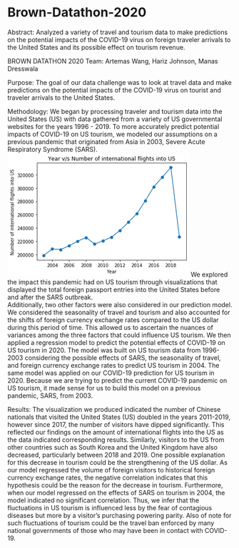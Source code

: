 # Brown-Datathon-2020

Abstract: 
Analyzed a variety of travel and tourism data to make predictions on the potential impacts of the COVID-19 virus 
on foreign traveler arrivals to the United States and its possible effect on tourism revenue.

BROWN DATATHON 2020
Team: Artemas Wang, Hariz Johnson, Manas Dresswala

Purpose: 
The goal of our data challenge was to look at travel data and make predictions on the potential impacts of the 
COVID-19 virus on tourist and traveler arrivals to the United States. 

Methodology: 
We began by processing traveler and tourism data into the United States (US) with data gathered from a 
variety of US governmental websites for the years 1996 - 2019. To more accurately predict potential impacts of COVID-19 
on US tourism, we modeled our assumptions on a previous pandemic that originated from Asia in 2003, 
Severe Acute Respiratory Syndrome (SARS). 
![International Arrivals into the US](https://github.com/artwang31/Brown-Datathon-2020/blob/master/flight_data.png)
We explored the impact this pandemic had on US tourism through visualizations 
that displayed the total foreign passport entries into the United States before and after the SARS outbreak.  
Additionally, two other factors were also considered in our prediction model. We considered the seasonality of travel 
and tourism and also accounted for the shifts of foreign currency exchange rates compared to the US dollar during this 
period of time. This allowed us to ascertain the nuances of variances among the three factors that could influence US tourism. 
We then applied a regression model to predict the potential effects of COVID-19 on US tourism in 2020. 
The model was built on US tourism data from 1996-2003 considering the possible effects of SARS, the seasonality of travel, 
and foreign currency exchange rates to predict US tourism in 2004. The same model was applied on our COVID-19 prediction 
for US tourism in 2020. Because we are trying to predict the current COVID-19 pandemic on US tourism, 
it made sense for us to build this model on a previous pandemic, SARS, from 2003. 

 Results: 
 The visualization we produced indicated the number of Chinese nationals that visited the United States (US) 
 doubled in the years 2011-2019, however since 2017, the number of visitors have dipped significantly. 
 This reflected our findings on the amount of international flights into the US as the data indicated corresponding results. 
 Similarly, visitors to the US from other countries such as South Korea and the United Kingdom have also decreased, 
 particularly between 2018 and 2019. One possible explanation for this decrease in tourism could be the strengthening of 
 the US dollar. As our model regressed the volume of foreign visitors to historical foreign currency exchange rates, 
 the negative correlation indicates that this hypothesis could be the reason for the decrease in tourism. Furthermore, 
 when our model regressed on the effects of SARS on tourism in 2004, the model indicated no significant correlation. 
 Thus, we infer that the fluctuations in US tourism is influenced less by the fear of contagious diseases but more 
 by a visitor’s purchasing powering parity. Also of note for such fluctuations of tourism could be the travel ban 
 enforced by many national governments of those who may have been in contact with COVID-19. 

  



